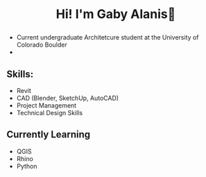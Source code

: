 # <p align="center">Hi! I'm Gaby Alanis💖

* Current undergraduate Architetcure student at the University of Colorado Boulder
* 

## Skills:
* Revit
* CAD (Blender, SketchUp, AutoCAD)
* Project Management
* Technical Design Skills

## Currently Learning
* QGIS
* Rhino
* Python
